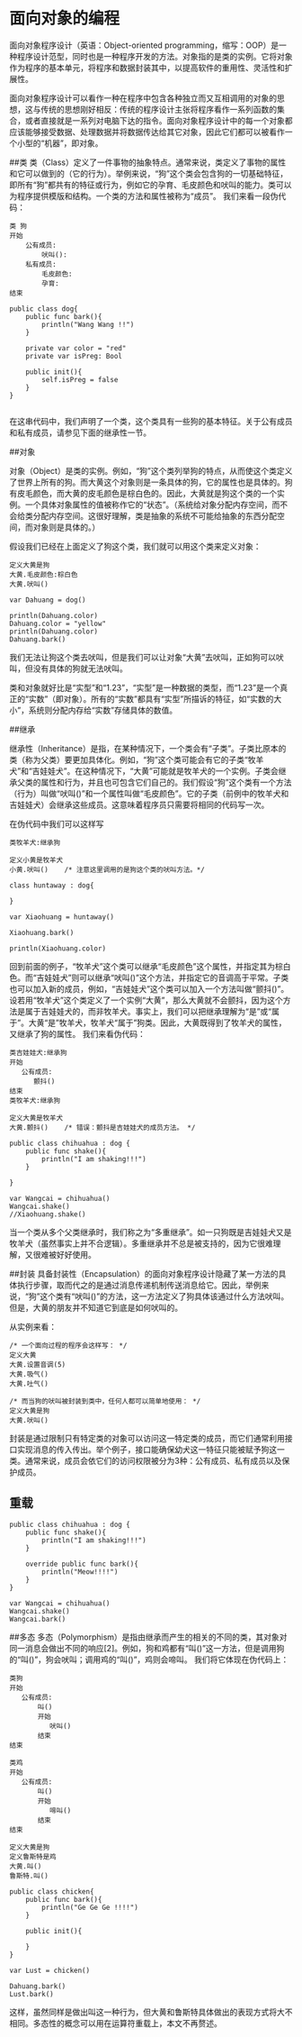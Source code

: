 # 面向对象的编程

面向对象程序设计（英语：Object-oriented programming，缩写：OOP）是一种程序设计范型，同时也是一种程序开发的方法。对象指的是类的实例。它将对象作为程序的基本单元，将程序和数据封装其中，以提高软件的重用性、灵活性和扩展性。

面向对象程序设计可以看作一种在程序中包含各种独立而又互相调用的对象的思想，这与传统的思想刚好相反：传统的程序设计主张将程序看作一系列函数的集合，或者直接就是一系列对电脑下达的指令。面向对象程序设计中的每一个对象都应该能够接受数据、处理数据并将数据传达给其它对象，因此它们都可以被看作一个小型的“机器”，即对象。


##类
类（Class）定义了一件事物的抽象特点。通常来说，类定义了事物的属性和它可以做到的（它的行为）。举例来说，“狗”这个类会包含狗的一切基础特征，即所有“狗”都共有的特征或行为，例如它的孕育、毛皮颜色和吠叫的能力。类可以为程序提供模版和结构。一个类的方法和属性被称为“成员”。 我们来看一段伪代码：

```
类 狗
开始
    公有成员:
        吠叫():
    私有成员:
        毛皮颜色:
        孕育:
结束
```


```
public class dog{
    public func bark(){
        println("Wang Wang !!")
    }

    private var color = "red"
    private var isPreg: Bool

    public init(){
        self.isPreg = false
    }
}


```


在这串代码中，我们声明了一个类，这个类具有一些狗的基本特征。关于公有成员和私有成员，请参见下面的继承性一节。

##对象

对象（Object）是类的实例。例如，“狗”这个类列举狗的特点，从而使这个类定义了世界上所有的狗。而大黄这个对象则是一条具体的狗，它的属性也是具体的。狗有皮毛颜色，而大黄的皮毛颜色是棕白色的。因此，大黄就是狗这个类的一个实例。一个具体对象属性的值被称作它的“状态”。（系统给对象分配内存空间，而不会给类分配内存空间。这很好理解，类是抽象的系统不可能给抽象的东西分配空间，而对象则是具体的。）

假设我们已经在上面定义了狗这个类，我们就可以用这个类来定义对象：

```
定义大黄是狗
大黄.毛皮颜色:棕白色
大黄.吠叫()

```
```
var Dahuang = dog()

println(Dahuang.color)
Dahuang.color = "yellow"
println(Dahuang.color)
Dahuang.bark()

```


我们无法让狗这个类去吠叫，但是我们可以让对象“大黄”去吠叫，正如狗可以吠叫，但没有具体的狗就无法吠叫。

类和对象就好比是“实型”和“1.23”，“实型”是一种数据的类型，而“1.23”是一个真正的“实数”（即对象）。所有的“实数”都具有“实型”所描诉的特征，如“实数的大小”，系统则分配内存给“实数”存储具体的数值。

##继承

继承性（Inheritance）是指，在某种情况下，一个类会有“子类”。子类比原本的类（称为父类）要更加具体化。例如，“狗”这个类可能会有它的子类“牧羊犬”和“吉娃娃犬”。在这种情况下，“大黄”可能就是牧羊犬的一个实例。子类会继承父类的属性和行为，并且也可包含它们自己的。我们假设“狗”这个类有一个方法（行为）叫做“吠叫()”和一个属性叫做“毛皮颜色”。它的子类（前例中的牧羊犬和吉娃娃犬）会继承这些成员。这意味着程序员只需要将相同的代码写一次。

在伪代码中我们可以这样写
```
类牧羊犬:继承狗

定义小黄是牧羊犬
小黄.吠叫()    /* 注意这里调用的是狗这个类的吠叫方法。*/
```
```
class huntaway : dog{

}

var Xiaohuang = huntaway()

Xiaohuang.bark()

println(Xiaohuang.color)

```


回到前面的例子，“牧羊犬”这个类可以继承“毛皮颜色”这个属性，并指定其为棕白色。而“吉娃娃犬”则可以继承“吠叫()”这个方法，并指定它的音调高于平常。子类也可以加入新的成员，例如，“吉娃娃犬”这个类可以加入一个方法叫做“颤抖()”。设若用“牧羊犬”这个类定义了一个实例“大黄”，那么大黄就不会颤抖，因为这个方法是属于吉娃娃犬的，而非牧羊犬。事实上，我们可以把继承理解为“是”或“属于”。大黄“是”牧羊犬，牧羊犬“属于”狗类。因此，大黄既得到了牧羊犬的属性，又继承了狗的属性。 我们来看伪代码：

```
类吉娃娃犬:继承狗
开始
   公有成员:
      颤抖()
结束
类牧羊犬:继承狗

定义大黄是牧羊犬
大黄.颤抖()    /* 错误：颤抖是吉娃娃犬的成员方法。 */
```

```
public class chihuahua : dog {
    public func shake(){
        println("I am shaking!!!")
    }

}

var Wangcai = chihuahua()
Wangcai.shake()
//Xiaohuang.shake()
```

当一个类从多个父类继承时，我们称之为“多重继承”。如一只狗既是吉娃娃犬又是牧羊犬（虽然事实上并不合逻辑）。多重继承并不总是被支持的，因为它很难理解，又很难被好好使用。


##封装
具备封装性（Encapsulation）的面向对象程序设计隐藏了某一方法的具体执行步骤，取而代之的是通过消息传递机制传送消息给它。因此，举例来说，“狗”这个类有“吠叫()”的方法，这一方法定义了狗具体该通过什么方法吠叫。但是，大黄的朋友并不知道它到底是如何吠叫的。

从实例来看：
```
/* 一个面向过程的程序会这样写： */
定义大黄
大黄.设置音调(5)
大黄.吸气()
大黄.吐气()

/* 而当狗的吠叫被封装到类中，任何人都可以简单地使用： */
定义大黄是狗
大黄.吠叫()
```
封装是通过限制只有特定类的对象可以访问这一特定类的成员，而它们通常利用接口实现消息的传入传出。举个例子，接口能确保幼犬这一特征只能被赋予狗这一类。通常来说，成员会依它们的访问权限被分为3种：公有成员、私有成员以及保护成员。

## 重载

```
public class chihuahua : dog {
    public func shake(){
        println("I am shaking!!!")
    }

    override public func bark(){
        println("Meow!!!!")
    }
}

var Wangcai = chihuahua()
Wangcai.shake()
Wangcai.bark()
```

##多态
多态（Polymorphism）是指由继承而产生的相关的不同的类，其对象对同一消息会做出不同的响应[2]。例如，狗和鸡都有“叫()”这一方法，但是调用狗的“叫()”，狗会吠叫；调用鸡的“叫()”，鸡则会啼叫。 我们将它体现在伪代码上：

```
类狗
开始
   公有成员:
       叫()
       开始
          吠叫()
       结束
结束

类鸡
开始
   公有成员:
       叫()
       开始
          啼叫()
       结束
结束

定义大黄是狗
定义鲁斯特是鸡
大黄.叫()
鲁斯特.叫()
```

```
public class chicken{
    public func bark(){
        println("Ge Ge Ge !!!!")
    }

    public init(){

    }
}

var Lust = chicken()

Dahuang.bark()
Lust.bark()

```
这样，虽然同样是做出叫这一种行为，但大黄和鲁斯特具体做出的表现方式将大不相同。多态性的概念可以用在运算符重载上，本文不再赘述。
